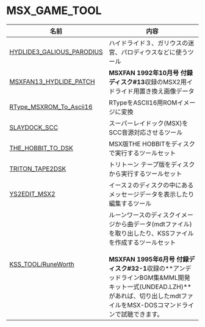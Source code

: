 # MSX_GAME_TOOL

|名前|内容|
|---|---|
|[HYDLIDE3_GALIOUS_PARODIUS](HYDLIDE3_GALIOUS_PARODIUS )|ハイドライド３、ガリウスの迷宮、パロディウスなどに使うツール|
|[MSXFAN13_HYDLIDE_PATCH   ](MSXFAN13_HYDLIDE_PATCH    )|**MSXFAN 1992年10月号 付録ディスク#13**収録のMSX2用イドライド用置き換え画像データ|
|[RType_MSXROM_To_Ascii16  ](RType_MSXROM_To_Ascii16   )|RTypeをASCII16用ROMイメージに変換|
|[SLAYDOCK_SCC             ](SLAYDOCK_SCC              )|スーパーレイドック(MSX)をSCC音源対応させるツール|
|[THE_HOBBIT_TO_DSK        ](THE_HOBBIT_TO_DSK         )|MSX版THE HOBBITをディスクで実行するツールセット|
|[TRITON_TAPE2DSK          ](TRITON_TAPE2DSK           )|トリトーン テープ版をディスクから実行するツールセット|
|[YS2EDIT_MSX2             ](YS2EDIT_MSX2              )|イース２のディスクの中にあるメッセージデータを表示したり編集するツール|
|[KSS_TOOL/RuneWorth       ](KSS_TOOL/RuneWorth        )|ルーンワースのディスクイメージから曲データ(mdtファイル)を取り出したり、KSSファイルを作成するツールセット<br><br>**MSXFAN 1995年6月号 付録ディスク#32-1**収録の**アンデッドラインBGM集&MML開発キット一式(UNDEAD.LZH)**があれば、切り出したmdtファイルをMSX-DOSコマンドラインで試聴できます。 |

